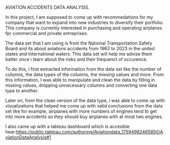 AVIATION ACCIDENTS DATA ANALYSIS. 

In this project, I am supposed to come up with recommedations for my company that want to expand into new industries to diversify their portfolio. This company is currently interested in purchasing and operating airplanes fpr commercial and private entreprises. 

The data set that I am using is from the National Transportation Safety Board and its about aviations accidents from 1962 to 2023 in the united states and International waters. 
This data set will help me advise them batter once i learn about the risks and their frequenct of occurence.

To do this, i first extracted information from the data set like the number of columns, the data types of the columns, the missing values and more. 
From this information, I was able to manipulate and clean the data by filling in missing values, dropping unnecessary columns and converting one data type to another. 

Later on, from the clean version of the data type, i was able to come up with visualizations that helped me come up with valid conclusions from the data set like for example, airplanes with more numbers of engines tend to get into more accidents so they should buy airplanes with at most two engines. 

I also came up with a tableau dashboard which is accesible hear:https://public.tableau.com/authoring/Aviationdata_17594982465850/AviationDataAnalysis#1